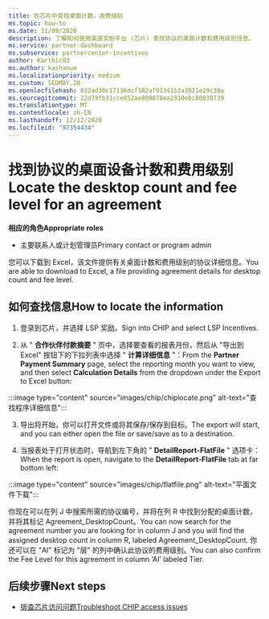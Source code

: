 ```yaml
---
title: 在芯片中查找桌面计数，收费级别
ms.topic: how-to
ms.date: 11/09/2020
description: 了解如何使用渠道奖励平台 (芯片) 查找协议的桌面计数和费用级别信息。
ms.service: partner-dashboard
ms.subservice: partnercenter-incentives
author: Karthic83
ms.author: kashanum
ms.localizationpriority: medium
ms.custom: SEOMAY.20
ms.openlocfilehash: 032ad30c17136dcf102af9134153a3921e29c38a
ms.sourcegitcommit: 22d79fb31cce852ae809078ea2310ebc80030739
ms.translationtype: MT
ms.contentlocale: zh-CN
ms.lasthandoff: 12/12/2020
ms.locfileid: "97354434"
---
```

# <a name="locate-the-desktop-count-and-fee-level-for-an-agreement"></a><span data-ttu-id="15629-103">找到协议的桌面设备计数和费用级别</span><span class="sxs-lookup"><span data-stu-id="15629-103">Locate the desktop count and fee level for an agreement</span></span>

<span data-ttu-id="15629-104">**相应的角色**</span><span class="sxs-lookup"><span data-stu-id="15629-104">**Appropriate roles**</span></span>

- <span data-ttu-id="15629-105">主要联系人或计划管理员</span><span class="sxs-lookup"><span data-stu-id="15629-105">Primary contact or program admin</span></span>

<span data-ttu-id="15629-106">您可以下载到 Excel，该文件提供有关桌面计数和费用级别的协议详细信息。</span><span class="sxs-lookup"><span data-stu-id="15629-106">You are able to download to Excel, a file providing agreement details for desktop count and fee level.</span></span>

## <a name="how-to-locate-the-information"></a><span data-ttu-id="15629-107">如何查找信息</span><span class="sxs-lookup"><span data-stu-id="15629-107">How to locate the information</span></span>

1. <span data-ttu-id="15629-108">登录到芯片，并选择 LSP 奖励。</span><span class="sxs-lookup"><span data-stu-id="15629-108">Sign into CHIP and select LSP Incentives.</span></span>

2. <span data-ttu-id="15629-109">从 " **合作伙伴付款摘要** " 页中，选择要查看的报表月份，然后从 "导出到 Excel" 按钮下的下拉列表中选择 " **计算详细信息** "：</span><span class="sxs-lookup"><span data-stu-id="15629-109">From the **Partner Payment Summary** page, select the reporting month you want to view, and then select **Calculation Details** from the dropdown under the Export to Excel button:</span></span>

:::image type="content" source="images/chip/chiplocate.png" alt-text="查找程序详细信息":::

3. <span data-ttu-id="15629-111">导出将开始，你可以打开文件或将其保存/保存到目标。</span><span class="sxs-lookup"><span data-stu-id="15629-111">The export will start, and you can either open the file or save/save as to a destination.</span></span>

4. <span data-ttu-id="15629-112">当报表处于打开状态时，导航到左下角的 " **DetailReport-FlatFile** " 选项卡：</span><span class="sxs-lookup"><span data-stu-id="15629-112">When the report is open, navigate to the **DetailReport-FlatFile** tab at far bottom left:</span></span>

:::image type="content" source="images/chip/flatfile.png" alt-text="平面文件下载":::

<span data-ttu-id="15629-114">你现在可以在列 J 中搜索所需的协议编号，并将在列 R 中找到分配的桌面计数，并将其标记 Agreement_DesktopCount。</span><span class="sxs-lookup"><span data-stu-id="15629-114">You can now search for the agreement number you are looking for in column J and you will find the assigned desktop count in column R, labeled Agreement_DesktopCount.</span></span> <span data-ttu-id="15629-115">你还可以在 "AI" 标记为 "层" 的列中确认此协议的费用级别。</span><span class="sxs-lookup"><span data-stu-id="15629-115">You can also confirm the Fee Level for this agreement in column ‘AI’ labeled Tier.</span></span>

## <a name="next-steps"></a><span data-ttu-id="15629-116">后续步骤</span><span class="sxs-lookup"><span data-stu-id="15629-116">Next steps</span></span>

- [<span data-ttu-id="15629-117">排查芯片访问问题</span><span class="sxs-lookup"><span data-stu-id="15629-117">Troubleshoot CHIP access issues</span></span>](chip-access-trouble.md)
